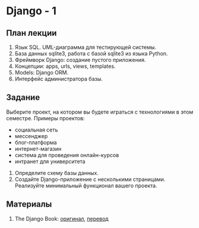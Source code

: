 Django - 1
======================

План лекции
-------

1. Язык SQL. UML-диаграмма для тестирующей системы.
2. База данных sqlite3, работа с базой sqlite3 из языка Python.
3. Фреймворк Django: создание пустого приложения.
4. Концепции: apps, urls, views, templates.
5. Models: Django ORM.
6. Интерфейс администратора базы.

Задание
------

Выберите проект, на котором вы будете играться с технологиями в этом семестре. Примеры проектов:
- социальная сеть
- мессенджер
- блог-платформа
- интернет-магазин
- система для проведения онлайн-курсов
- интранет для университета

1. Определите схему базы данных.
2. Создайте Django-приложение с несколькими страницами. Реализуйте минимальный функционал вашего проекта.


Материалы
---

1. The Django Book: [оригинал](http://www.djangobook.com/en/2.0/index.html), [перевод](http://djbook.ru/rel1.7/)
